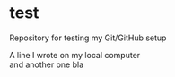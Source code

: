 # test
Repository for testing my Git/GitHub setup

A line I wrote on my local computer  
and another one
bla
